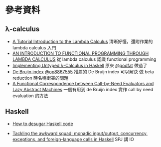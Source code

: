 # 參考資料

## λ-calculus

* [A Tutorial Introduction to the Lambda Calculus](http://www.inf.fu-berlin.de/inst/ag-ki/rojas_home/documents/tutorials/lambda.pdf) 清晰好懂，還附作業的 lambda calculus 入門
* [AN INTRODUCTION TO FUNCTIONAL PROGRAMMING THROUGH LAMBDA CALCULUS](http://www.cs.rochester.edu/~brown/173/readings/LCBook.pdf) 從 lambda calculus 認識 functional programming
* [Implementing Untyped λ-Calculus in Haskell](http://www.godfat.org/slide/2012-05-08-lambda-draft.pdf) 原來 [@godfat](https://github.com/godfat) 做過了
* [De Bruijn index](https://www.wikiwand.com/en/De_Bruijn_index) [@op8867555](https://github.com/op8867555) 推薦的 De Bruijn index 可以解決 做 beta reduction 時名稱衝突的問題
* [A Functional Correspondence between Call-by-Need Evaluators and Lazy Abstract Machines](http://www.brics.dk/RS/04/3/BRICS-RS-04-3.pdf) 一個有用到 de Bruijn index 實作 call by need evaluation 的方法

## Haskell

* [How to desugar Haskell code](http://www.haskellforall.com/2014/10/how-to-desugar-haskell-code.html)

* [Tackling the awkward squad: monadic input/output, concurrency, exceptions, and foreign-language calls in Haskell](http://research.microsoft.com/en-us/um/people/simonpj/papers/marktoberdorf/) SPJ 講 IO
